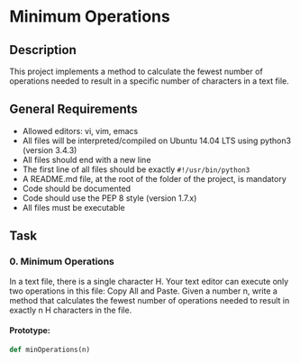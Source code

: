 # Minimum Operations

## Description
This project implements a method to calculate the fewest number of operations needed to result in a specific number of characters in a text file.

## General Requirements
- Allowed editors: vi, vim, emacs
- All files will be interpreted/compiled on Ubuntu 14.04 LTS using python3 (version 3.4.3)
- All files should end with a new line
- The first line of all files should be exactly `#!/usr/bin/python3`
- A README.md file, at the root of the folder of the project, is mandatory
- Code should be documented
- Code should use the PEP 8 style (version 1.7.x)
- All files must be executable

## Task
### 0. Minimum Operations
In a text file, there is a single character H. Your text editor can execute only two operations in this file: Copy All and Paste. Given a number n, write a method that calculates the fewest number of operations needed to result in exactly n H characters in the file.

#### Prototype:
```python
def minOperations(n)
